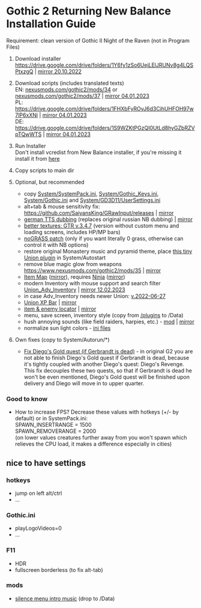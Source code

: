 # Gothic 2 Returning New Balance Installation Guide

Requirement: clean version of Gothic II Night of the Raven (not in Program Files)

1. Download installer
https://drive.google.com/drive/folders/1Y6fy1zSo6UejLElJRUNv8g4LQSPtxzgQ | [mirror 20.10.2022](https://mega.nz/folder/hi5BxaTT#_dtMcUk8xv1mS_jgQ1lGQw)

2. Download scripts (includes translated texts)  
EN: [nexusmods.com/gothic2/mods/34](https://www.nexusmods.com/gothic2/mods/34) or [nexusmods.com/gothic2/mods/37](https://www.nexusmods.com/gothic2/mods/37) | [mirror 04.01.2023](https://drive.google.com/file/d/1UsPjXknwjleCSOKNFpQWgdiSUf47zuS2/view?usp=sharing)  
PL: https://drive.google.com/drive/folders/1FHXbFyROyJ6d3CihUHFOH97w7lP6xXNi | [mirror 04.01.2023](https://drive.google.com/file/d/13KuubHWNTUFi32Yee3tNVeIfVazR7X3g/view?usp=sharing)  
DE: https://drive.google.com/drive/folders/1S9WZKtPGzQI0UtLd8hyGZbRZVpTQwWTS | [mirror 04.01.2023](https://drive.google.com/file/d/1SP6KSx-OLcJi4ux9Vrpha5o5b57zw3je/view?usp=sharing)

3. Run Installer  
Don't install vcredist from New Balance installer, if you're missing it install it from [here](https://github.com/abbodi1406/vcredist/releases/)

4. Copy scripts to main dir

5. Optional, but recommended
    - copy [System/SystemPack.ini](https://github.com/the-overdriven/g2-nb-install-guide/blob/main/System/SystemPack.ini), [System/Gothic_Keys.ini](https://github.com/the-overdriven/g2-nb-install-guide/blob/main/System/Gothic_Keys.ini), [System/Gothic.ini](https://github.com/the-overdriven/g2-nb-install-guide/blob/main/System/Gothic.ini) and [System/GD3D11/UserSettings.ini](https://github.com/the-overdriven/g2-nb-install-guide/blob/main/System/GD3D11/UserSettings.ini)
    - alt+tab & mouse sensitivity fix: https://github.com/SaiyansKing/GRawInput/releases | [mirror](https://github.com/the-overdriven/GRawInput/releases)
    - [german TTS dubbing](https://drive.google.com/drive/folders/13_f1chCrL5SH8H01bPHbIREBNxSHEYHY) (replaces original russian NB dubbing) | [mirror](https://drive.google.com/file/d/1ifkLrrAuN4lOLqWgAcT7cyhUUb0jDFk-/view?usp=share_link)
    - [better textures: GTR v.3.4.7](https://drive.google.com/file/d/1qdMH5jOGx-O1s8ogQ3WT4qzyt05Fo8g3/view?usp=sharing) (version without custom menu and loading screens, includes HP/MP bars)
    - [noGRASS patch](https://github.com/the-overdriven/g2-nb-install-guide/blob/main/noGRASS_all.vdf) (only if you want literally 0 grass, otherwise can control it with NB options)  
    - restore original Monastery music and pyramid theme, place [this tiny Union plugin](https://github.com/the-overdriven/g2-nb-install-guide/blob/main/MusicInst.d) in System/Autostart
    - remove blue magic glow from weapons https://www.nexusmods.com/gothic2/mods/35 | [mirror](https://drive.google.com/file/d/1RVkkJU8EyEzxfE-2Rve60iERMxkTrqLO/view?usp=share_link)
    - [Item Map](https://www.worldofgothic.de/dl/download_634.htm) ([mirror](https://drive.google.com/file/d/17fh5kK6-X86wCPNt-VxPpiEFbuW0kXOp/view?usp=sharing)), requires [Ninja](https://www.worldofgothic.de/dl/download_652.htm) ([mirror](https://drive.google.com/file/d/1KL1DHwmj4q-VLknBND5tcfcP49Kx3XtP/view?usp=sharing))
    - modern Inventory with mouse support and search filter [Union_Adv_Inventory](https://drive.google.com/drive/folders/1T_ADIdlwvWruW6tzxgt1rIwKIlKUjaLm) | [mirror 12.02.2023](https://drive.google.com/drive/folders/1OFIr53noHDLAglRz61H-fUY3a0OSHVkJ?usp=share_link)
    - in case Adv_Inventory needs newer Union: [v.2022-06-27](https://drive.google.com/file/d/1fYhk2zbUTHA9r9Rj7Z76J5HMaG-Tz0t7/view?usp=sharing)
    - [Union XP Bar](https://drive.google.com/drive/folders/1T_ADIdlwvWruW6tzxgt1rIwKIlKUjaLm) | [mirror](https://drive.google.com/drive/folders/1OFIr53noHDLAglRz61H-fUY3a0OSHVkJ?usp=share_link)
    - [item & enemy locator](https://drive.google.com/drive/folders/1T_ADIdlwvWruW6tzxgt1rIwKIlKUjaLm) | [mirror](https://drive.google.com/drive/folders/1OFIr53noHDLAglRz61H-fUY3a0OSHVkJ?usp=share_link)
    - menu, save screen, inventory style (copy from [/plugins](https://github.com/the-overdriven/g2-nb-install-guide/tree/main/plugins) to /Data)
    - hush annoying sounds (like field raiders, harpies, etc.) - [mod](https://www.nexusmods.com/gothic2/mods/39) | [mirror](https://drive.google.com/file/d/12-SIFxElQPMS69mOBRFVJIcLPbmzuA-3/view?usp=share_link)
    - normalize sun light colors - [ini files](https://github.com/the-overdriven/g2-nb-install-guide/tree/main/System/GD3D11/ZENResources)
    
6. Own fixes (copy to System/Autorun/*)
    - [Fix Diego's Gold quest (if Gerbrandt is dead)](https://github.com/the-overdriven/g2-nb-install-guide/blob/main/fix_Diegos_Gold_quest_if_Gerbrandt_is_dead.d) - in original G2 you are not able to finish Diego's Gold quest if Gerbrandt is dead, because it's tightly coupled with another Diego's quest: Diego's Revenge. This fix decouples these two quests, so that if Gerbrandt is dead he won't be even mentioned, Diego's Gold quest will be finished upon delivery and Diego will move in to upper quarter.

### Good to know
- How to increase FPS? Decrease these values with hotkeys (+/- by default) or in SystemPack.ini:  
SPAWN_INSERTRANGE = 1500  
SPAWN_REMOVERANGE = 2000      
(on lower values creatures further away from you won't spawn which relieves the CPU load, it makes a difference especially in cities)

## nice to have settings
### hotkeys
 - jump on left alt/ctrl
 - ...
### Gothic.ini 
 - playLogoVideos=0
 - ...
### F11
 - HDR
 - fullscreen borderless (to fix alt-tab)
### mods
 - [silence menu intro music](https://github.com/the-overdriven/g2-nb-install-guide/blob/main/plugins/Sounds_HushedOrc_GameStart.mod) (drop to /Data)
